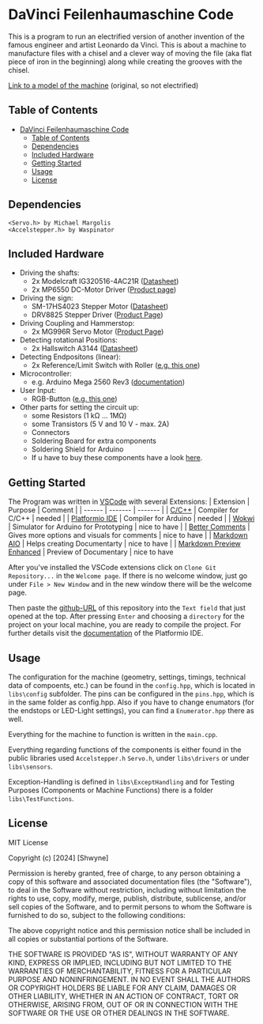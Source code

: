 # DaVinci Feilenhaumaschine Code

This is a program to run an electrified version of another invention of the famous engineer and artist Leonardo da Vinci. This is about a machine to manufacture files with a chisel and a clever way of moving the file (aka flat piece of iron in the beginning) along while creating the grooves with the chisel.

[Link to a model of the machine](https://collection.sciencemuseumgroup.org.uk/objects/co46711/file-cutting-machine-from-design-of-leonardo-da-vinci-model) (original, so not electrified) 

## Table of Contents
- [DaVinci Feilenhaumaschine Code](#davinci-feilenhaumaschine-code)
  - [Table of Contents](#table-of-contents)
  - [Dependencies](#dependencies)
  - [Included Hardware](#included-hardware)
  - [Getting Started](#getting-started)
  - [Usage](#usage)
  - [License](#license)

## Dependencies

    <Servo.h> by Michael Margolis
    <Accelstepper.h> by Waspinator

## Included Hardware
- Driving the shafts:
  - 2x Modelcraft IG320516-4AC21R ([Datasheet](https://asset.conrad.com/media10/add/160267/c1/-/en/000234348DS01/datablad-234348-modelcraft-ig320516-41c01-vaexelmotor-12-v-5161.pdf))
  - 2x MP6550 DC-Motor Driver ([Product page](https://www.pololu.com/product/4733))
- Driving the sign:
  - SM-17HS4023 Stepper Motor ([Datasheet](https://datasheetspdf.com/datasheet-pdf/1328258/SM-17HS4023.html))
  - DRV8825 Stepper Driver ([Product Page](https://www.pololu.com/product/2133))
- Driving Coupling and Hammerstop:
  - 2x MG996R Servo Motor ([Product Page](https://www.waveshare.com/mg996r-servo.htm))
- Detecting rotational Positions:
  - 2x Hallswitch A3144 ([Datasheet](https://www.elecrow.com/download/A3141-2-3-4-Datasheet.pdf))
- Detecting Endpositons (linear):
  - 2x Reference/Limit Switch with Roller ([e.g. this one](https://cnc-plus.de/en/CNC-Electronics/Switches---Relays/Reference-Switch-and-Limit-Switch-with-roller---HIGHLY-VT16061C-.html))
- Microcontroller:
  - e.g. Arduino Mega 2560 Rev3 ([documentation](https://docs.arduino.cc/hardware/mega-2560/))
- User Input:
  - RGB-Button ([e.g. this one](https://metzler-electronics.com/metzler-push-button-momentary-19mm-led-circular-illumination-rgb-ip67-ik10-stainless-steel-flat-soldering-contacts))
- Other parts for setting the circuit up:
  - some Resistors (1 k&ohm; ... 1M&ohm;)
  - some Transistors (5 V and 10 V - max. 2A)
  - Connectors
  - Soldering Board for extra components
  - Soldering Shield for Arduino
  - If u have to buy these components have a look [here](https://www.reddit.com/r/PrintedCircuitBoard/wiki/starter/).

## Getting Started

The Program was written in [VSCode](https://code.visualstudio.com/) with several Extensions:
| Extension | Purpose | Comment |
| ------ | ------- | ------- |
| [C/C++](https://marketplace.visualstudio.com/items?itemName=ms-vscode.cpptools)  | Compiler for C/C++ | needed |
| [Platformio IDE](https://marketplace.visualstudio.com/items?itemName=platformio.platformio-ide) | Compiler for Arduino | needed |
| [Wokwi](https://marketplace.visualstudio.com/items?itemName=Wokwi.wokwi-vscode) | Simulator for Arduino for Prototyping | nice to have |
| [Better Comments](https://marketplace.visualstudio.com/items?itemName=aaron-bond.better-comments) | Gives more options and visuals for comments | nice to have |
| [Markdown AIO](https://marketplace.visualstudio.com/items?itemName=yzhang.markdown-all-in-one) | Helps creating Documentarty | nice to have |
| [Markdown Preview Enhanced](https://marketplace.visualstudio.com/items?itemName=shd101wyy.markdown-preview-enhanced) | Preview of Documentary | nice to have

After you've installed the VSCode extensions click on `Clone Git Repository...` in the `Welcome page`. If there is no welcome window, just go under `File > New Window` and in the new window there will be the welcome page.

Then paste the [github-URL](https://github.com/Shwyne/DaVinciFeilenHauMaschine.git) of this repository into the `Text field` that just opened at the top. After pressing `Enter` and choosing a `directory` for the project on your local machine, you are ready to compile the project. For further details visit the [documentation](https://docs.platformio.org/en/stable/integration/ide/vscode.html#platformio-toolbar) of the Platformio IDE. 

## Usage

The configuration for the machine (geometry, settings, timings, technical data of compoents, etc.) can be found in the `config.hpp`, which is located in `libs\config` subfolder. The pins can be configured in the `pins.hpp`, which is in the same folder as config.hpp. Also if you have to change enumators (for the endstops or LED-Light settings), you can find a `Enumerator.hpp` there as well.

Everything for the machine to function is written in the `main.cpp`.

Everything regarding functions of the components is either found in the public libraries used `Accelstepper.h` `Servo.h`, under `libs\drivers` or under `libs\sensors`.

Exception-Handling is defined in `libs\ExceptHandling` and for Testing Purposes (Components or Machine Functions) there is a folder `libs\TestFunctions`.

## License

MIT License

Copyright (c) [2024] [Shwyne]

Permission is hereby granted, free of charge, to any person obtaining a copy
of this software and associated documentation files (the "Software"), to deal
in the Software without restriction, including without limitation the rights
to use, copy, modify, merge, publish, distribute, sublicense, and/or sell
copies of the Software, and to permit persons to whom the Software is
furnished to do so, subject to the following conditions:

The above copyright notice and this permission notice shall be included in all
copies or substantial portions of the Software.

THE SOFTWARE IS PROVIDED "AS IS", WITHOUT WARRANTY OF ANY KIND, EXPRESS OR
IMPLIED, INCLUDING BUT NOT LIMITED TO THE WARRANTIES OF MERCHANTABILITY,
FITNESS FOR A PARTICULAR PURPOSE AND NONINFRINGEMENT. IN NO EVENT SHALL THE
AUTHORS OR COPYRIGHT HOLDERS BE LIABLE FOR ANY CLAIM, DAMAGES OR OTHER
LIABILITY, WHETHER IN AN ACTION OF CONTRACT, TORT OR OTHERWISE, ARISING FROM,
OUT OF OR IN CONNECTION WITH THE SOFTWARE OR THE USE OR OTHER DEALINGS IN THE
SOFTWARE.